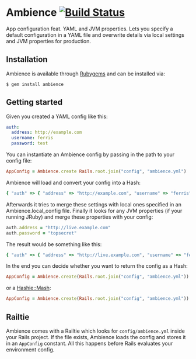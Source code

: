 Ambience [![Build Status](http://travis-ci.org/rubiii/ambience.png)](http://travis-ci.org/rubiii/ambience)
========

App configuration feat. YAML and JVM properties. Lets you specify a default configuration in a YAML file
and overwrite details via local settings and JVM properties for production.


Installation
------------

Ambience is available through [Rubygems](http://rubygems.org/gems/ambience) and can be installed via:

```
$ gem install ambience
```


Getting started
---------------

Given you created a YAML config like this:

``` yml
auth:
  address: http://example.com
  username: ferris
  password: test
```

You can instantiate an Ambience config by passing in the path to your config file:

``` ruby
AppConfig = Ambience.create Rails.root.join("config", "ambience.yml")
```

Ambience will load and convert your config into a Hash:

``` ruby
{ "auth" => { "address" => "http://example.com", "username" => "ferris", "password" => "test" } }
```

Afterwards it tries to merge these settings with local ones specified in an Ambience.local_config file.
Finally it looks for any JVM properties (if your running JRuby) and merge these properties with your config:

``` ruby
auth.address = "http://live.example.com"
auth.password = "topsecret"
```

The result would be something like this:

``` ruby
{ "auth" => { "address" => "http://live.example.com", "username" => "ferris", "password" => "topsecret" } }
```

In the end you can decide whether you want to return the config as a Hash:

``` ruby
AppConfig = Ambience.create(Rails.root.join("config", "ambience.yml")).to_hash
```

or a [Hashie::Mash](http://github.com/intridea/hashie):

``` ruby
AppConfig = Ambience.create(Rails.root.join("config", "ambience.yml")).to_mash
```


Railtie
-------

Ambience comes with a Railtie which looks for `config/ambience.yml` inside your Rails project.
If the file exists, Ambience loads the config and stores it in an `AppConfig` constant.
All this happens before Rails evaluates your environment config.
